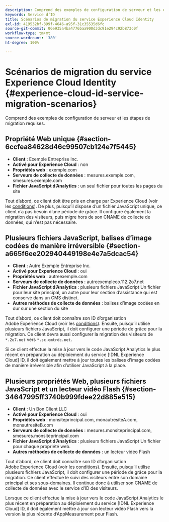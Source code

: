 ```yaml
---
description: Comprend des exemples de configuration de serveur et les étapes de migration requises.
keywords: Service d’ID
title: Scénarios de migration du service Experience Cloud Identity
exl-id: 419532bf-399f-4646-a95f-31c35535d6fc
source-git-commit: 06e935a4ba4776baa900d3dc91e294c92b873c0f
workflow-type: tm+mt
source-wordcount: '380'
ht-degree: 100%

---
```


# Scénarios de migration du service Experience Cloud Identity {#experience-cloud-id-service-migration-scenarios}

Comprend des exemples de configuration de serveur et les étapes de migration requises.

## Propriété Web unique {#section-6ccfea84628d46c99507cb124e7f5445}

* **Client** : Exemple Entreprise Inc.
* **Activé pour Experience Cloud** : non
* **Propriétés web** : exemple.com
* **Serveurs de collecte de données** : mesures.exemple.com, smesures.exemple.com
* **Fichier JavaScript d’Analytics** : un seul fichier pour toutes les pages du site

Tout d’abord, ce client doit être pris en charge par Experience Cloud (voir les  [conditions](../../reference/requirements.md)). De plus, puisqu’il dispose d’un fichier JavaScript unique, ce client n’a pas besoin d’une période de grâce. Il configure également la migration des visiteurs, puis migre hors de son CNAME de collecte de données, qui n’est pas nécessaire.

## Plusieurs fichiers JavaScript, balises d’image codées de manière irréversible {#section-a665f6ee202940449198e4e7a5dcac54}

* **Client** : Autre Exemple Entreprise Inc.
* **Activé pour Experience Cloud** : oui
* **Propriétés web** : autreexemple.com
* **Serveurs de collecte de données** : autreexempleco.112.2o7.net
* **Fichier JavaScript d’Analytics** : plusieurs fichiers JavaScript Un fichier pour leur site principal, un autre pour leur section d’assistance qui est conservé dans un CMS distinct.
* **Autres méthodes de collecte de données** : balises d’image codées en dur sur une section du site

Tout d’abord, ce client doit connaître son ID d’organisation Adobe Experience Cloud (voir les  [conditions](../../reference/requirements.md)). Ensuite, puisqu’il utilise plusieurs fichiers JavaScript, il doit configurer une période de grâce pour la migration. Ce client devra aussi configurer la migration des visiteurs de `*.2o7.net` vers `*.sc.omtrdc.net`.

Si ce client effectue la mise à jour vers le code JavaScript Analytics le plus récent en préparation au déploiement du service [!DNL Experience Cloud] ID, il doit également mettre à jour toutes les balises d’image codées de manière irréversible afin d’utiliser JavaScript à la place.

## Plusieurs propriétés Web, plusieurs fichiers JavaScript et un lecteur vidéo Flash {#section-34647995ff3740b999fdee22d885e515}

* **Client** : Un Bon Client LLC
* **Activé pour Experience Cloud** : oui
* **Propriétés web** : monsiteprincipal.com, monautresiteA.com, monautresiteB.com
* **Serveurs de collecte de données** : mesures.monsiteprincipal.com, smesures.monsiteprincipal.com
* **Fichier JavaScript d’Analytics** : plusieurs fichiers JavaScript Un fichier pour chaque propriété web.
* **Autres méthodes de collecte de données** : un lecteur vidéo Flash

Tout d’abord, ce client doit connaître son ID d’organisation Adobe Experience Cloud (voir les  [conditions](../../reference/requirements.md)). Ensuite, puisqu’il utilise plusieurs fichiers JavaScript, il doit configurer une période de grâce pour la migration. Ce client effectue le suivi des visiteurs entre son domaine principal et ses sous-domaines. Il continue donc à utiliser son CNAME de collecte de données avec le service d’ID des visiteurs.

Lorsque ce client effectue la mise à jour vers le code JavaScript Analytics le plus récent en préparation au déploiement du service [!DNL Experience Cloud] ID, il doit également mettre à jour son lecteur vidéo Flash vers la version la plus récente d’AppMeasurement pour Flash.
